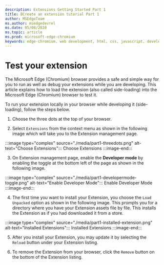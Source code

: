 ```yaml
---
description: Extensions Getting Started Part 1
title: BCreate an extension tutorial Part 1
author: MSEdgeTeam
ms.author: msedgedevrel
ms.date: 05/08/2020
ms.topic: article
ms.prod: microsoft-edge-chromium
keywords: edge-chromium, web development, html, css, javascript, developer, extensions
---
```


# Test your extension


The Microsoft Edge \(Chromium\) browser provides a safe and simple way for you to run as well as debug your extensions while you are developing. This article explains how to load the extension \(also called side-loading\) into the Microsoft Edge \(Chromium\) browser to test it.


To run your extension locally in your browser while developing it \(side-loading\), follow the steps below.

1. Choose the three dots at the top of your browser.

2. Select `Extensions` from the context menu as shown in the following image which will take you to the Extension management page.

:::image type="complex" source="./media/part1-threedots.png" alt-text="Choose Extensions":::
   Choose Extensions
:::image-end:::

<!--![Choose Extensions][ImagePart1Threedots]  -->  


3. On Extension management page, enable the **Developer mode** by enabling the toggle at the bottom left of the page as shown in the following image.

:::image type="complex" source="./media/part1-developermode-toggle.png" alt-text="Enable Developer Mode":::
   Enable Developer Mode
:::image-end:::

<!--![Enable Developer Mode][ImagePart1DevelopermodeToggle]  -->  


4. The first time you want to install your Extension, you choose the `Load Unpacked` option as shown in the following image.  This prompts you for a directory where you have your Extension assets file by file.  This installs the Extension as if you had downloaded it from a store.  

:::image type="complex" source="./media/part1-installed-extension.png" alt-text="Installed Extensions":::
   Installed Extensions
:::image-end:::

<!--![Installed Extensions][ImagePart1InstalledExtension]  -->  


5. After you install your Extension, you may update it by selecting the `Reload` button under your Extension listing.  

6. To remove the Extension from your browser, click the `Remove` button on the bottom of the Extension listing.  


<!-- image links -->  

<!--[ImagePart1Heirarchy]: ./media/part1-heirarchy.png "Directory Structure"  -->  
<!--[ImagePart1Badge1]: ./media/part1-badge1.png "Toolbar Badge Icon"  -->  
<!--[ImagePart1Heirarchy1]: ./media/part1-heirarchy1.png "Directory Structure for Extension"  -->  
<!--[ImagePart1Threedots]: ./media/part1-threedots.png "Choose Extensions"  -->  
<!--[ImagePart1DevelopermodeToggle]: ./media/part1-developermode-toggle.png "Enable Developer Mode"  -->  
<!--[ImagePart1InstalledExtension]: ./media/part1-installed-extension.png "Installed Extensions"  -->  

<!-- links -->  

[ArchiveExtensionGettingStartedPart1]: ./extension-source/extension-getting-started-part1.zip "Completed Extension Package Source for This Part | Microsoft Docs"  
